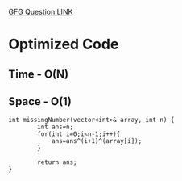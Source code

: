 [GFG Question LINK](https://www.geeksforgeeks.org/problems/missing-number-in-array1416)

# Optimized Code
## Time - O(N)
## Space - O(1)

```
int missingNumber(vector<int>& array, int n) {
        int ans=n;
        for(int i=0;i<n-1;i++){
            ans=ans^(i+1)^(array[i]);
        }
        
        return ans;
}
```

